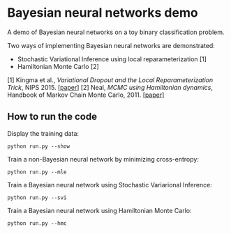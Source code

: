 # Bayesian neural networks demo

A demo of Bayesian neural networks on a toy binary classification problem. 

Two ways of implementing Bayesian neural networks are demonstrated:
- Stochastic Variational Inference using local reparameterization [1]
- Hamiltonian Monte Carlo [2]

[1] Kingma et al., _Variational Dropout and the Local Reparameterization Trick_, NIPS 2015. [[paper]](https://arxiv.org/abs/1506.02557)
[2] Neal, _MCMC using Hamiltonian dynamics_, Handbook of Markov Chain Monte Carlo, 2011. [[paper]](https://arxiv.org/abs/1206.1901)

## How to run the code

Display the training data:
```
python run.py --show
```

Train a non-Bayesian neural network by minimizing cross-entropy:
```
python run.py --mle
```

Train a Bayesian neural network using Stochastic Variarional Inference:
```
python run.py --svi
```

Train a Bayesian neural network using Hamiltonian Monte Carlo:
```
python run.py --hmc
```

